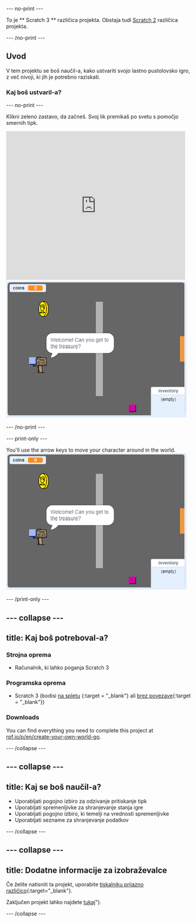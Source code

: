 \--- no-print \---

To je ** Scratch 3 ** različica projekta. Obstaja tudi [Scratch 2](https://projects.raspberrypi.org/en/projects/create-your-own-world-scratch2) različica projekta.

\--- /no-print \---

## Uvod

V tem projektu se boš naučil-a, kako ustvariti svojo lastno pustolovsko igro, z več nivoji, ki jih je potrebno raziskati.

### Kaj boš ustvaril-a?

\--- no-print \---

Klikni zeleno zastavo, da začneš. Svoj lik premikaš po svetu s pomočjo smernih tipk.

<div class="scratch-preview">
  <iframe allowtransparency="true" width="485" height="402" src="https://scratch.mit.edu/projects/embed/258757783/?autostart=false" frameborder="0" scrolling="no"></iframe>
  <img src="images/showcase.png">
</div>

\--- /no-print \---

\--- print-only \---

You'll use the arrow keys to move your character around in the world. ![showcase.png](images/showcase.png)

\--- /print-only \---

## \--- collapse \---

## title: Kaj boš potreboval-a?

### Strojna oprema

- Računalnik, ki lahko poganja Scratch 3

### Programska oprema

- Scratch 3 (bodisi [na spletu](http://rpf.io/scratchon) {:target = "_blank"} ali [brez povezave](http://rpf.io/scratchoff){:target = "_blank"})

### Downloads

You can find everything you need to complete this project at [rpf.io/p/en/create-your-own-world-go](https://rpf.io/p/en/create-your-own-world-go).

\--- /collapse \---

## \--- collapse \---

## title: Kaj se boš naučil-a?

- Uporabljati pogojno izbiro za odzivanje pritiskanje tipk
- Uporabljati spremenljivke za shranjevanje stanja igre
- Uporabljati pogojno izbiro, ki temelji na vrednosti spremenljivke
- Uporabljati sezname za shranjevanje podatkov

\--- /collapse \---

## \--- collapse \---

## title: Dodatne informacije za izobraževalce

Če želite natisniti ta projekt, uporabite [tiskalniku prijazno različico](https://projects.raspberrypi.org/en/projects/create-your-own-world/print){:target="_blank"}.

Zaključen projekt lahko najdete [tukaj](https://rpf.io/p/en/create-your-own-world-get)"}.

\--- /collapse \---